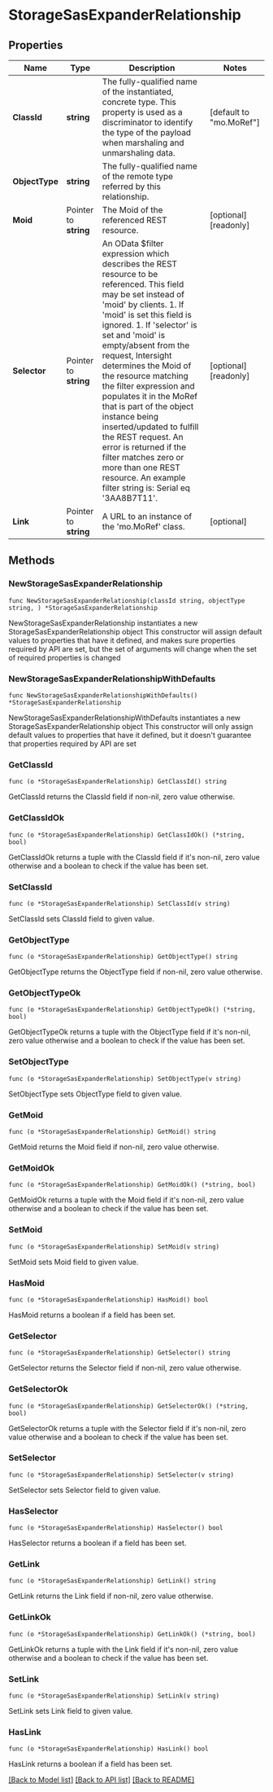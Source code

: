 # StorageSasExpanderRelationship

## Properties

Name | Type | Description | Notes
------------ | ------------- | ------------- | -------------
**ClassId** | **string** | The fully-qualified name of the instantiated, concrete type. This property is used as a discriminator to identify the type of the payload when marshaling and unmarshaling data. | [default to "mo.MoRef"]
**ObjectType** | **string** | The fully-qualified name of the remote type referred by this relationship. | 
**Moid** | Pointer to **string** | The Moid of the referenced REST resource. | [optional] [readonly] 
**Selector** | Pointer to **string** | An OData $filter expression which describes the REST resource to be referenced. This field may be set instead of &#39;moid&#39; by clients. 1. If &#39;moid&#39; is set this field is ignored. 1. If &#39;selector&#39; is set and &#39;moid&#39; is empty/absent from the request, Intersight determines the Moid of the resource matching the filter expression and populates it in the MoRef that is part of the object instance being inserted/updated to fulfill the REST request. An error is returned if the filter matches zero or more than one REST resource. An example filter string is: Serial eq &#39;3AA8B7T11&#39;. | [optional] [readonly] 
**Link** | Pointer to **string** | A URL to an instance of the &#39;mo.MoRef&#39; class. | [optional] 

## Methods

### NewStorageSasExpanderRelationship

`func NewStorageSasExpanderRelationship(classId string, objectType string, ) *StorageSasExpanderRelationship`

NewStorageSasExpanderRelationship instantiates a new StorageSasExpanderRelationship object
This constructor will assign default values to properties that have it defined,
and makes sure properties required by API are set, but the set of arguments
will change when the set of required properties is changed

### NewStorageSasExpanderRelationshipWithDefaults

`func NewStorageSasExpanderRelationshipWithDefaults() *StorageSasExpanderRelationship`

NewStorageSasExpanderRelationshipWithDefaults instantiates a new StorageSasExpanderRelationship object
This constructor will only assign default values to properties that have it defined,
but it doesn't guarantee that properties required by API are set

### GetClassId

`func (o *StorageSasExpanderRelationship) GetClassId() string`

GetClassId returns the ClassId field if non-nil, zero value otherwise.

### GetClassIdOk

`func (o *StorageSasExpanderRelationship) GetClassIdOk() (*string, bool)`

GetClassIdOk returns a tuple with the ClassId field if it's non-nil, zero value otherwise
and a boolean to check if the value has been set.

### SetClassId

`func (o *StorageSasExpanderRelationship) SetClassId(v string)`

SetClassId sets ClassId field to given value.


### GetObjectType

`func (o *StorageSasExpanderRelationship) GetObjectType() string`

GetObjectType returns the ObjectType field if non-nil, zero value otherwise.

### GetObjectTypeOk

`func (o *StorageSasExpanderRelationship) GetObjectTypeOk() (*string, bool)`

GetObjectTypeOk returns a tuple with the ObjectType field if it's non-nil, zero value otherwise
and a boolean to check if the value has been set.

### SetObjectType

`func (o *StorageSasExpanderRelationship) SetObjectType(v string)`

SetObjectType sets ObjectType field to given value.


### GetMoid

`func (o *StorageSasExpanderRelationship) GetMoid() string`

GetMoid returns the Moid field if non-nil, zero value otherwise.

### GetMoidOk

`func (o *StorageSasExpanderRelationship) GetMoidOk() (*string, bool)`

GetMoidOk returns a tuple with the Moid field if it's non-nil, zero value otherwise
and a boolean to check if the value has been set.

### SetMoid

`func (o *StorageSasExpanderRelationship) SetMoid(v string)`

SetMoid sets Moid field to given value.

### HasMoid

`func (o *StorageSasExpanderRelationship) HasMoid() bool`

HasMoid returns a boolean if a field has been set.

### GetSelector

`func (o *StorageSasExpanderRelationship) GetSelector() string`

GetSelector returns the Selector field if non-nil, zero value otherwise.

### GetSelectorOk

`func (o *StorageSasExpanderRelationship) GetSelectorOk() (*string, bool)`

GetSelectorOk returns a tuple with the Selector field if it's non-nil, zero value otherwise
and a boolean to check if the value has been set.

### SetSelector

`func (o *StorageSasExpanderRelationship) SetSelector(v string)`

SetSelector sets Selector field to given value.

### HasSelector

`func (o *StorageSasExpanderRelationship) HasSelector() bool`

HasSelector returns a boolean if a field has been set.

### GetLink

`func (o *StorageSasExpanderRelationship) GetLink() string`

GetLink returns the Link field if non-nil, zero value otherwise.

### GetLinkOk

`func (o *StorageSasExpanderRelationship) GetLinkOk() (*string, bool)`

GetLinkOk returns a tuple with the Link field if it's non-nil, zero value otherwise
and a boolean to check if the value has been set.

### SetLink

`func (o *StorageSasExpanderRelationship) SetLink(v string)`

SetLink sets Link field to given value.

### HasLink

`func (o *StorageSasExpanderRelationship) HasLink() bool`

HasLink returns a boolean if a field has been set.


[[Back to Model list]](../README.md#documentation-for-models) [[Back to API list]](../README.md#documentation-for-api-endpoints) [[Back to README]](../README.md)


